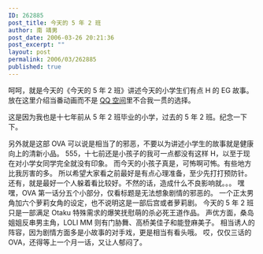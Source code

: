 ```yaml
---
ID: 262885
post_title: 今天的 5 年 2 班
author: 南 靖男
post_date: 2006-03-26 20:21:36
post_excerpt: ""
layout: post
permalink: 2006/03/262885
published: true
---
```

呵呵，就是今天的《今天的 5 年 2 班》讲述今天的小学生们有点 H 的 EG 故事。
放在这里介绍当番动画而不是 <a href="http://203138.q-zone.qq.com">QQ 空间</a>里不合我一贯的选择。
<!--more-->这是因为我也是十七年前从 5 年 2 班毕业的小学，过去的 5 年 2 班。纪念一下下。
另外就是这部 OVA 可以说是相当了的邪恶，不要以为讲述小学生的故事就是健康向上的清新小品。
555，十七前还是小孩子的我可一点都没有这样 H，以至于现在对小学女同学完全就没有印象。
而今天的小孩子真是，可怖啊可怖。有些地方比我厉害的多。
所以希望大家看之前最好是有点心理准备，至少先打打预防针。
还有，就是最好一个人躲着看比较好。不然的话，造成什么不良影响就。。。
嘿嘿，OVA 第一话分五个小部分，仅看标题是无法想象剧情的邪恶的。
一个正太男角加六个萝莉女角的设定，也不说明这是一部后宫或者萝莉剧。
今天的 5 年 2 班只是一部满足 Otaku 特殊需求的爆笑抚慰萌的杀必死王道作品。
声优方面，桑岛姐姐反串男主角，LOLI MM 则有门胁舞、高桥美佳子和能登麻美子。
相当诱人的阵容，因为剧情方面多是小故事的对手戏，更是相当有看头哦。
哎，仅仅三话的 OVA，还得等上一个月一话，又让人郁闷了。